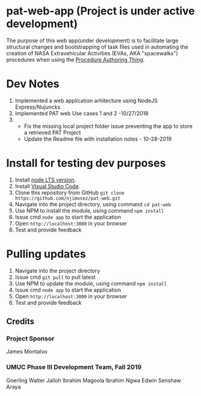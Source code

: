 # pat-web-app (Project is under active development)

The purpose of this web app(under development) is to facilitate large structural changes and bootstrapping of task 
files used in automating the creation of NASA Extravehicular Activities (EVAs, AKA &quot;spacewalks&quot;)
 procedures when using the [Procedure Authoring Thing](https://github.com/xOPERATIONS/pat).


 # Dev Notes
1.  Implemented  a web application arhitecture using NodeJS Express/Nujuncks 
2.  Implemented PAT web Use cases 1 and 2 -10/27/2018
3.  - Fix the missing local project folder issue preventing the app to store a retrieved PAT Project
    - Update the Readme file with installation notes - 10-28-2019 


 
# Install for testing dev purposes
1. Install [node LTS version](https://nodejs.org/en/download/).
2. Install [Visual Studio Code](https://code.visualstudio.com/download).
3. Clone this repository from GitHub
 ```git clone https://github.com/njimosez/pat-web.git```
4. Navigate into the project directory, using command `cd pat-web`
5. Use NPM to install the module, using command `npm install`
6. Issue cmd `node app` to start the application
7. Open  `http://localhost:3000` in your browser
8. Test and provide feedback

# Pulling updates
1. Navigate into the project directory
5. Issue cmd `git pull` to pull latest
3. Use NPM to update the module, using command `npm install`
4. Issue cmd `node app` to start the application
7. Open  `http://localhost:3000` in your browser
8. Test and provide feedback

## Credits

### Project Sponsor

James Montalvo

### UMUC Phase III Development Team, Fall 2019

Goerling Walter
Jalloh Ibrahim 
Magoola Ibrahim
Ngwa Edwin 
Senshaw Araya
